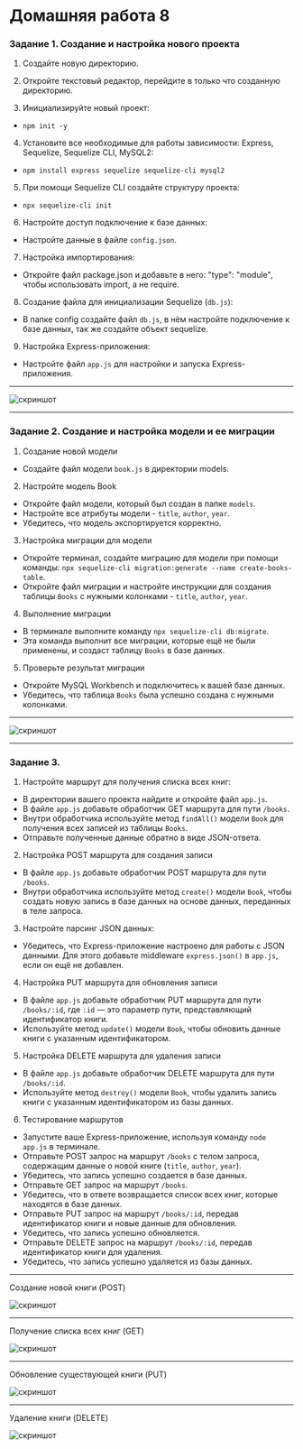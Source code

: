 # Домашняя работа 8


### Задание 1. Создание и настройка нового проекта

1. Создайте новую директорию.
    
2. Откройте текстовый редактор, перейдите в только что созданную директорию.
    
3. Инициализируйте новый проект:
- `npm init -y`

4. Установите все необходимые для работы зависимости: Express, Sequelize, Sequelize CLI, MySQL2:
- `npm install express sequelize sequelize-cli mysql2`

5. При помощи Sequelize CLI создайте структуру проекта:
- `npx sequelize-cli init`

6. Настройте доступ подключение к базе данных:
- Настройте данные в файле `config.json`.

7. Настройка импортирования:
- Откройте файл package.json и добавьте в него: "type": "module", чтобы использовать import, а не require.

8. Создание файла для инициализации Sequelize (`db.js`):
- В папке config создайте файл `db.js`, в нём настройте подключение к базе данных, так же создайте объект sequelize.

9. Настройка Express-приложения:
- Настройте файл `app.js` для настройки и запуска Express-приложения.


---

![скриншот](./images/img01.png)

---

### Задание 2. Создание и настройка модели и ее миграции

1. Создание новой модели
- Создайте файл модели `book.js` в директории models.

2. Настройте модель Book
- Откройте файл модели, который был создан в папке `models`.
- Настройте все атрибуты модели - `title`, `author`, `year`.
- Убедитесь, что модель экспортируется корректно.

3. Настройка миграции для модели
- Откройте терминал, создайте миграцию для модели при помощи команды: `npx sequelize-cli migration:generate --name create-books-table`.
- Откройте файл миграции и настройте инструкции для создания таблицы `Books` с нужными колонками - `title`, `author`, `year`.

4. Выполнение миграции
- В терминале выполните команду `npx sequelize-cli db:migrate`.
- Эта команда выполнит все миграции, которые ещё не были применены, и создаст таблицу `Books` в базе данных.

5. Проверьте результат миграции
- Откройте MySQL Workbench и подключитесь к вашей базе данных.
- Убедитесь, что таблица `Books` была успешно создана с нужными колонками.
    
---

![скриншот](./images/img02.png)

---

### Задание 3. 

1. Настройте маршрут для получения списка всех книг:
- В директории вашего проекта найдите и откройте файл `app.js`.
- В файле `app.js` добавьте обработчик GET маршрута для пути `/books`.
- Внутри обработчика используйте метод `findAll()` модели `Book` для получения всех записей из таблицы `Books`.
- Отправьте полученные данные обратно в виде JSON-ответа.

2. Настройка POST маршрута для создания записи
- В файле `app.js` добавьте обработчик POST маршрута для пути `/books`.
- Внутри обработчика используйте метод `create()` модели `Book`, чтобы создать новую запись в базе данных на основе данных, переданных в теле запроса.

3. Настройте парсинг JSON данных:
- Убедитесь, что Express-приложение настроено для работы с JSON данными. Для этого добавьте middleware `express.json()` в `app.js`, если он ещё не добавлен.

4. Настройка PUT маршрута для обновления записи
- В файле `app.js` добавьте обработчик PUT маршрута для пути `/books/:id`, где `:id` — это параметр пути, представляющий идентификатор книги.
- Используйте метод `update()` модели `Book`, чтобы обновить данные книги с указанным идентификатором.

5. Настройка DELETE маршрута для удаления записи
- В файле `app.js` добавьте обработчик DELETE маршрута для пути `/books/:id`.
- Используйте метод `destroy()` модели `Book`, чтобы удалить запись книги с указанным идентификатором из базы данных.

6. Тестирование маршрутов
- Запустите ваше Express-приложение, используя команду `node app.js` в терминале.
- Отправьте POST запрос на маршрут `/books` с телом запроса, содержащим данные о новой книге (`title`, `author`, `year`).
- Убедитесь, что запись успешно создается в базе данных.
- Отправьте GET запрос на маршрут `/books`.
- Убедитесь, что в ответе возвращается список всех книг, которые находятся в базе данных.
- Отправьте PUT запрос на маршрут `/books/:id`, передав идентификатор книги и новые данные для обновления.
- Убедитесь, что запись успешно обновляется.
- Отправьте DELETE запрос на маршрут `/books/:id`, передав идентификатор книги для удаления.
- Убедитесь, что запись успешно удаляется из базы данных.


---

Создание новой книги (POST)

![скриншот](./images/img03.png)

---

Получение списка всех книг (GET)

![скриншот](./images/img04.png)

---

Обновление существующей книги (PUT)

![скриншот](./images/img05.png)

---

Удаление книги (DELETE)

![скриншот](./images/img06.png)


